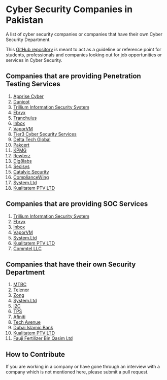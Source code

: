 # Cyber Security Companies in Pakistan
A list of cyber security companies or companies that have their own Cyber Security Department. 
<p>This <a href="https://github.com/huzaifahere/cyber-security-companies-in-pakistan" target="_blank">GitHub repository</a> is meant to act as a guideline or reference point for students, professionals and companies looking out for job opportunities or services in Cyber Security.</p>

<h2>Companies that are providing Penetration Testing Services</h2>
<ol>
    <li><a href="https://apprise-cyber.com/" target="_blank">Apprise Cyber</a></li>
    <li><a href="https://dunicot.com/" target="_blank">Dunicot</a></li>
    <li><a href="https://infosecurity.com.pk/" target="_blank">Trillium Information Security System</a></li>
    <li><a href="https://www.ebryx.com/" target="_blank">Ebryx</a></li>
    <li><a href="https://tranchulas.com/" target="_blank">Tranchulus</a></li>
    <li><a href="https://www.inboxbiz.com/" target="_blank">Inbox</a></li>
    <li><a href="https://www.vaporvm.com/" target="_blank">VaporVM</a></li>
    <li><a href="https://tier3.pk/" target="_blank">Tier3 Cyber Security Services</a></li>
    <li><a href="http://www.deltatechglobal.com/" target="_blank">Delta Tech Global</a></li>
    <li><a href="https://www.pakcert.org/" target="_blank">Pakcert</a></li>
    <li><a href="https://home.kpmg/pk/en/home.html" target="_blank">KPMG</a></li>
    <li><a href="http://www.rewterz.com/" target="_blank">Rewterz</a></li>
    <li><a href="http://www.dig8labs.com/" target="_blank">Dig8labs</a></li>
    <li><a href="https://secisys.com/" target="_blank">Secisys</a></li>
    <li><a href="https://www.catalyic.com/" target="_blank">Catalyic Security</a></li>
    <li><a href="https://compliancewing.com/" target="_blank">ComplianceWing</a></li>
    <li><a href="https://www.systemsltd.com/" target="_blank">System.Ltd</a></li>
    <li><a href="https://www.kualitatem.com/" target="_blank">Kualitatem PTV LTD</a></li>
</ol>

<h2>Companies that are providing SOC Services</h2>
<ol>
    <li><a href="https://infosecurity.com.pk/" target="_blank">Trillium Information Security System</a></li>
    <li><a href="https://www.ebryx.com/" target="_blank">Ebryx</a></li>
    <li><a href="https://www.inboxbiz.com/" target="_blank">Inbox</a></li>
    <li><a href="https://www.vaporvm.com/" target="_blank">VaporVM</a></li>
    <li><a href="https://www.systemsltd.com/" target="_blank">System.Ltd</a></li>
    <li><a href="https://www.kualitatem.com/" target="_blank">Kualitatem PTV LTD</a></li>
    <li><a href="https://www.commtel.ae/" target="_blank">Commtel LLC</a></li>
</ol>

<h2>Companies that have their own Security Department</h2>
<ol>
    <li><a href="https://careers.mtbc.com/" target="_blank">MTBC</a></li>
    <li><a href="https://www.telenor.com.pk/careers/" target="_blank">Telenor</a></li>
    <li><a href="https://www.zong.com.pk/careers" target="_blank">Zong</a></li>
    <li><a href="https://www.systemsltd.com/" target="_blank">System.Ltd</a></li>
    <li><a href="https://careers.i2cinc.com/" target="_blank">I2C</a></li>
    <li><a href="https://www.tpsworldwide.com/" target="_blank">TPS</a></li>
    <li><a href="https://www.afiniti.com/careers" target="_blank">Afiniti</a></li>
    <li><a href="https://www.techavenue.biz/" target="_blank">Tech Avenue</a></li>
    <li><a href="https://www.dibpak.com/index.php/careers/" target="_blank">Dubai Islamic Bank</a></li>
    <li><a href="https://www.kualitatem.com/" target="_blank">Kualitatem PTV LTD</a></li>
    <li><a href="https://www.ffbl.com/ffbl-careers/" target="_blank">Fauji Fertilizer Bin Qasim Ltd</a></li>
</ol>

<h2>How to Contribute</h2>
<p>If you are working in a company or have gone through an interview with a company which is not mentioned here, please submit a pull request.</p>

